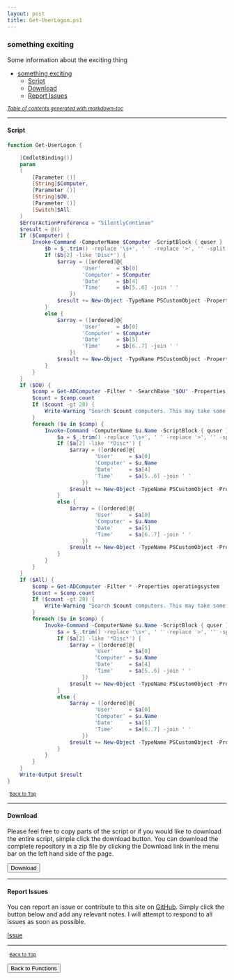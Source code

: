 ```yaml
---
layout: post
title: Get-UserLogon.ps1
---
```


### something exciting

Some information about the exciting thing

- [something exciting](#something-exciting)
  - [Script](#script)
  - [Download](#download)
  - [Report Issues](#report-issues)

<small><i><a href='http://ecotrust-canada.github.io/markdown-toc/'>Table of contents generated with markdown-toc</a></i></small>

---

#### Script

```powershell
function Get-UserLogon {

    [CmdletBinding()]
    param
    (
        [Parameter ()]
        [String]$Computer,
        [Parameter ()]
        [String]$OU,
        [Parameter ()]
        [Switch]$All
    )
    $ErrorActionPreference = "SilentlyContinue"
    $result = @()
    If ($Computer) {
        Invoke-Command -ComputerName $Computer -ScriptBlock { quser } | Select-Object -Skip 1 | Foreach-Object {
            $b = $_.trim() -replace '\s+', ' ' -replace '>', '' -split '\s'
            If ($b[2] -like 'Disc*') {
                $array = ([ordered]@{
                        'User'     = $b[0]
                        'Computer' = $Computer
                        'Date'     = $b[4]
                        'Time'     = $b[5..6] -join ' '
                    })
                $result += New-Object -TypeName PSCustomObject -Property $array
            }
            else {
                $array = ([ordered]@{
                        'User'     = $b[0]
                        'Computer' = $Computer
                        'Date'     = $b[5]
                        'Time'     = $b[6..7] -join ' '
                    })
                $result += New-Object -TypeName PSCustomObject -Property $array
            }
        }
    }
    If ($OU) {
        $comp = Get-ADComputer -Filter * -SearchBase "$OU" -Properties operatingsystem
        $count = $comp.count
        If ($count -gt 20) {
            Write-Warning "Search $count computers. This may take some time ... About 4 seconds for each computer"
        }
        foreach ($u in $comp) {
            Invoke-Command -ComputerName $u.Name -ScriptBlock { quser } | Select-Object -Skip 1 | ForEach-Object {
                $a = $_.trim() -replace '\s+', ' ' -replace '>', '' -split '\s'
                If ($a[2] -like '*Disc*') {
                    $array = ([ordered]@{
                            'User'     = $a[0]
                            'Computer' = $u.Name
                            'Date'     = $a[4]
                            'Time'     = $a[5..6] -join ' '
                        })
                    $result += New-Object -TypeName PSCustomObject -Property $array
                }
                else {
                    $array = ([ordered]@{
                            'User'     = $a[0]
                            'Computer' = $u.Name
                            'Date'     = $a[5]
                            'Time'     = $a[6..7] -join ' '
                        })
                    $result += New-Object -TypeName PSCustomObject -Property $array
                }
            }
        }
    }
    If ($All) {
        $comp = Get-ADComputer -Filter * -Properties operatingsystem
        $count = $comp.count
        If ($count -gt 20) {
            Write-Warning "Search $count computers. This may take some time ... About 4 seconds for each computer ..."
        }
        foreach ($u in $comp) {
            Invoke-Command -ComputerName $u.Name -ScriptBlock { quser } | Select-Object -Skip 1 | ForEach-Object {
                $a = $_.trim() -replace '\s+', ' ' -replace '>', '' -split '\s'
                If ($a[2] -like '*Disc*') {
                    $array = ([ordered]@{
                            'User'     = $a[0]
                            'Computer' = $u.Name
                            'Date'     = $a[4]
                            'Time'     = $a[5..6] -join ' '
                        })
                    $result += New-Object -TypeName PSCustomObject -Property $array
                }
                else {
                    $array = ([ordered]@{
                            'User'     = $a[0]
                            'Computer' = $u.Name
                            'Date'     = $a[5]
                            'Time'     = $a[6..7] -join ' '
                        })
                    $result += New-Object -TypeName PSCustomObject -Property $array
                }
            }
        }
    }
    Write-Output $result
}
```

<span style="font-size:11px;"><a href="#"><i class="fas fa-caret-up" aria-hidden="true" style="color: white; margin-right:5px;"></i>Back to Top</a></span>

---

#### Download

Please feel free to copy parts of the script or if you would like to download the entire script, simple click the download button. You can download the complete repository in a zip file by clicking the Download link in the menu bar on the left hand side of the page.

<button class="btn" type="submit" onclick="window.open('/PowerShell/functions/activeDirectory/Get-UserLogon.ps1')">
    <i class="fa fa-cloud-download-alt">
    </i>
        Download
</button>

---

#### Report Issues

You can report an issue or contribute to this site on <a href="https://github.com/BanterBoy/scripts-blog/issues">GitHub</a>. Simply click the button below and add any relevant notes. I will attempt to respond to all issues as soon as possible.

<!-- Place this tag where you want the button to render. -->

<a class="github-button" href="https://github.com/BanterBoy/scripts-blog/issues/new?title=Get-UserLogon.ps1&body=There is a problem with this function. Please find details below." data-show-count="true" aria-label="Issue BanterBoy/scripts-blog on GitHub">Issue</a>

---

<span style="font-size:11px;"><a href="#"><i class="fas fa-caret-up" aria-hidden="true" style="color: white; margin-right:5px;"></i>Back to Top</a></span>

<a href="/menu/_pages/functions.html">
    <button class="btn">
        <i class='fas fa-reply'>
        </i>
            Back to Functions
    </button>
</a>

[1]: http://ecotrust-canada.github.io/markdown-toc
[2]: https://github.com/googlearchive/code-prettify

```

```
